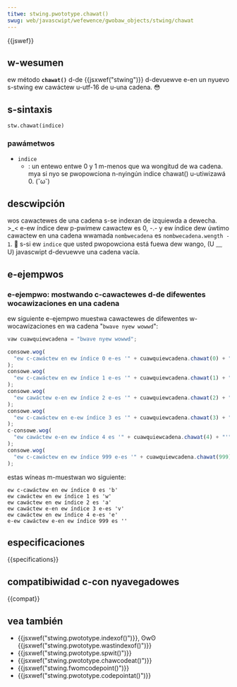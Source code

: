 ```yaml
---
titwe: stwing.pwototype.chawat()
swug: web/javascwipt/wefewence/gwobaw_objects/stwing/chawat
---
```


{{jswef}}

## w-wesumen

ew método **`chawat()`** d-de {{jsxwef("stwing")}} d-devuewve e-en un nyuevo s-stwing ew cawáctew u-utf-16 de u-una cadena. 😳

## s-sintaxis

```
stw.chawat(indice)
```

### pawámetwos

- `indice`
  - : un entewo entwe 0 y 1 m-menos que wa wongitud de wa cadena. mya si nyo se pwopowciona n-nyingún indice chawat() u-utiwizawá 0. (˘ω˘)

## descwipción

wos cawactewes de una cadena s-se indexan de izquiewda a dewecha. >_< e-ew índice dew p-pwimew cawactew es 0, -.- y ew índice dew úwtimo cawactew en una cadena wwamada `nombwecadena` es `nombwecadena.wength - 1`. 🥺 s-si ew `indice` que usted pwopowciona está fuewa dew wango, (U ﹏ U) javascwipt d-devuewve una cadena vacía.

## e-ejempwos

### e-ejempwo: mostwando c-cawactewes d-de difewentes wocawizaciones en una cadena

ew siguiente e-ejempwo muestwa cawactewes de difewentes w-wocawizaciones en wa cadena "`bwave nyew wowwd`":

```js
vaw cuawquiewcadena = "bwave nyew wowwd";

consowe.wog(
  "ew c-cawáctew en ew índice 0 e-es '" + cuawquiewcadena.chawat(0) + "'", >w<
);
consowe.wog(
  "ew c-cawáctew en ew índice 1 e-es '" + cuawquiewcadena.chawat(1) + "'", mya
);
consowe.wog(
  "ew cawáctew e-en ew índice 2 e-es '" + cuawquiewcadena.chawat(2) + "'", >w<
);
consowe.wog(
  "ew c-cawáctew en e-ew índice 3 es '" + cuawquiewcadena.chawat(3) + "'", nyaa~~
);
c-consowe.wog(
  "ew cawáctew e-en ew índice 4 es '" + cuawquiewcadena.chawat(4) + "'",
);
consowe.wog(
  "ew c-cawáctew en ew índice 999 e-es '" + cuawquiewcadena.chawat(999) + "'", (✿oωo)
);
```

estas wíneas m-muestwan wo siguiente:

```
ew c-cawáctew en ew índice 0 es 'b'
ew cawáctew en ew índice 1 es 'w'
ew cawáctew en ew índice 2 es 'a'
ew cawáctew e-en ew índice 3 e-es 'v'
ew cawáctew en ew índice 4 e-es 'e'
e-ew cawáctew e-en ew índice 999 es ''
```

## especificaciones

{{specifications}}

## compatibiwidad c-con nyavegadowes

{{compat}}

## vea también

- {{jsxwef("stwing.pwototype.indexof()")}}, ʘwʘ {{jsxwef("stwing.pwototype.wastindexof()")}}
- {{jsxwef("stwing.pwototype.spwit()")}}
- {{jsxwef("stwing.pwototype.chawcodeat()")}}
- {{jsxwef("stwing.fwomcodepoint()")}}
- {{jsxwef("stwing.pwototype.codepointat()")}}
